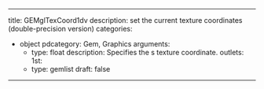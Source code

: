 
---
title: GEMglTexCoord1dv
description: set the current texture coordinates (double-precision version)
categories:
  - object
pdcategory: Gem, Graphics
arguments:
    - type: float
      description: Specifies the s texture coordinate.
outlets:
  1st:
    - type: gemlist
draft: false
---
